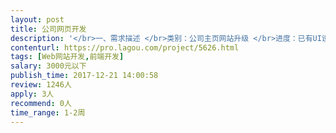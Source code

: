 ```yaml
---                
layout: post       
title: 公司网页开发           
description: '</br>一、需求描述 </br>类别：公司主页网站升级 </br>进度：已有UI设计图PSD文件，需要技术开发 </br>功能：后台数据可管理，网页内容允许编辑、更新 </br>技术：Html，php，css </br></br>二、人才要求： </br></br>2年以上开发经验</br>'     
contenturl: https://pro.lagou.com/project/5626.html      
tags: [Web网站开发,前端开发]            
salary: 3000元以下          
publish_time: 2017-12-21 14:00:58         
review: 1246人                   
apply: 3人                   
recommend: 0人                   
time_range: 1-2周              
---                 
```

